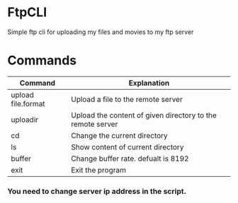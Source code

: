 # FtpCLI
Simple ftp cli for uploading my files and movies to my ftp server

# Commands
| Command  | Explanation |
| ------------- | ------------- |
| upload file.format  | Upload a file to the remote server  |
| uploadir  | Upload the content of given directory to the remote server  |
| cd | Change the current directory|
| ls | Show content of current directory|
| buffer | Change buffer rate. defualt is 8192 |
| exit | Exit the program|
### You need to change server ip address in the script.

